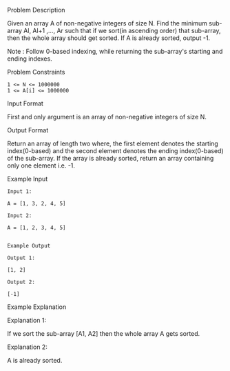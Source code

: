 Problem Description

Given an array A of non-negative integers of size N. Find the minimum sub-array Al, Al+1 ,..., Ar such that if we sort(in ascending order) that sub-array, then the whole array should get sorted. If A is already sorted, output -1.

Note :
Follow 0-based indexing, while returning the sub-array's starting and ending indexes.



Problem Constraints

    1 <= N <= 1000000
    1 <= A[i] <= 1000000
    


Input Format

First and only argument is an array of non-negative integers of size N.



Output Format

Return an array of length two where,
the first element denotes the starting index(0-based) and
the second element denotes the ending index(0-based) of the sub-array.
If the array is already sorted, return an array containing only one element i.e. -1.


Example Input

    Input 1:
    
    A = [1, 3, 2, 4, 5]
    
    Input 2:
    
    A = [1, 2, 3, 4, 5]
    
    
    Example Output
    
    Output 1:
    
    [1, 2]
    
    Output 2:
    
    [-1]
    

Example Explanation

Explanation 1:

If we sort the sub-array [A1, A2] then the whole array A gets sorted.

Explanation 2:

A is already sorted.
